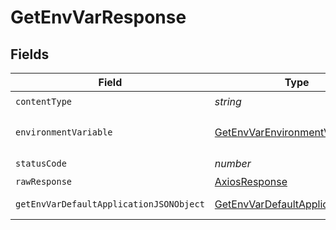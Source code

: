 # GetEnvVarResponse


## Fields

| Field                                                                                         | Type                                                                                          | Required                                                                                      | Description                                                                                   |
| --------------------------------------------------------------------------------------------- | --------------------------------------------------------------------------------------------- | --------------------------------------------------------------------------------------------- | --------------------------------------------------------------------------------------------- |
| `contentType`                                                                                 | *string*                                                                                      | :heavy_check_mark:                                                                            | N/A                                                                                           |
| `environmentVariable`                                                                         | [GetEnvVarEnvironmentVariable](../../models/operations/getenvvarenvironmentvariable.md)       | :heavy_minus_sign:                                                                            | The environment variable.                                                                     |
| `statusCode`                                                                                  | *number*                                                                                      | :heavy_check_mark:                                                                            | N/A                                                                                           |
| `rawResponse`                                                                                 | [AxiosResponse](https://axios-http.com/docs/res_schema)                                       | :heavy_minus_sign:                                                                            | N/A                                                                                           |
| `getEnvVarDefaultApplicationJSONObject`                                                       | [GetEnvVarDefaultApplicationJSON](../../models/operations/getenvvardefaultapplicationjson.md) | :heavy_minus_sign:                                                                            | Error response.                                                                               |